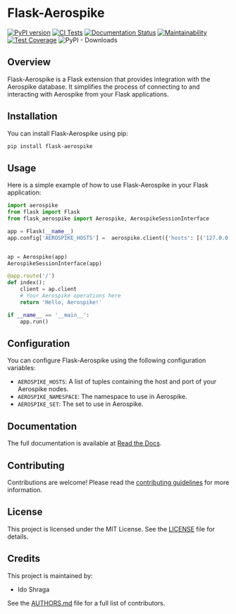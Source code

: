 # Flask-Aerospike

[![PyPI version](https://badge.fury.io/py/flask-aerospike.svg)](https://badge.fury.io/py/flask-aerospike)
[![CI Tests](https://github.com/idoshr/flask-aerospike/actions/workflows/tests.yml/badge.svg)](https://github.com/flask/flask-aerospike/actions/workflows/tests.yml)
[![Documentation Status](https://readthedocs.org/projects/flask-aerospike/badge/?version=latest)](https://flask-aerospike.readthedocs.io/en/latest/?badge=latest)
[![Maintainability](https://api.codeclimate.com/v1/badges/6fb8ae00b1008f5f1b20/maintainability)](https://codeclimate.com/github/idoshr/flask-aerospike/maintainability)
[![Test Coverage](https://api.codeclimate.com/v1/badges/6fb8ae00b1008f5f1b20/test_coverage)](https://codeclimate.com/github/idoshr/flask-aerospike/test_coverage)
![PyPI - Downloads](https://img.shields.io/pypi/dm/flask-aerospike)

## Overview

Flask-Aerospike is a Flask extension that provides integration with the Aerospike database.
It simplifies the process of connecting to and interacting with Aerospike from your
Flask applications.

## Installation

You can install Flask-Aerospike using pip:

```sh
pip install flask-aerospike
```

## Usage

Here is a simple example of how to use Flask-Aerospike in your Flask application:

```python
import aerospike
from flask import Flask
from flask_aerospike import Aerospike, AerospikeSessionInterface

app = Flask(__name__)
app.config['AEROSPIKE_HOSTS'] =  aerospike.client({'hosts': [('127.0.0.1', 3000)]}).connect()


ap = Aerospike(app)
AerospikeSessionInterface(app)

@app.route('/')
def index():
    client = ap.client
    # Your Aerospike operations here
    return 'Hello, Aerospike!'

if __name__ == '__main__':
    app.run()
```

## Configuration

You can configure Flask-Aerospike using the following configuration variables:

- `AEROSPIKE_HOSTS`: A list of tuples containing the host and port of your Aerospike nodes.
- `AEROSPIKE_NAMESPACE`: The namespace to use in Aerospike.
- `AEROSPIKE_SET`: The set to use in Aerospike.

## Documentation

The full documentation is available at [Read the Docs](https://flask-aerospike.readthedocs.io/en/latest/).

## Contributing

Contributions are welcome! Please read the [contributing guidelines](CONTRIBUTING.md)
for more information.

## License

This project is licensed under the MIT License. See the [LICENSE](LICENSE) file for details.

## Credits

This project is maintained by:

- Ido Shraga

See the [AUTHORS.md](AUTHORS.md) file for a full list of contributors.
